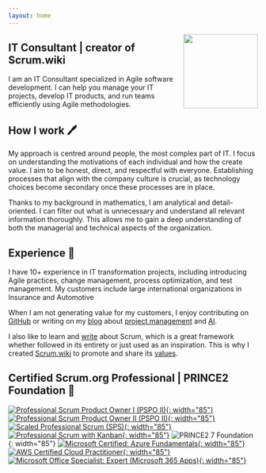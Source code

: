 ```yaml
---
layout: home
---
```


<img src="/assets/2022/cv/cv_pic_luca_franceschini.jpg" style="float:right;padding-left:10px" width="150">

<!-- IT Consultant | Agile Project Management | creator of Scrum.wiki -->
## IT Consultant | creator of Scrum.wiki

I am an IT Consultant specialized in Agile software development.
I can help you manage your IT projects, develop IT products, and run teams efficiently using Agile methodologies.

## How I work 🖊️

My approach is centred around people, the most complex part of IT.
I focus on understanding the motivations of each individual and how the create value.
I aim to be honest, direct, and respectful with everyone.
Establishing processes that align with the company culture is crucial, as technology choices become secondary once these processes are in place.

Thanks to my background in mathematics, I am analytical and detail-oriented. I can filter out what is unnecessary and understand all relevant information thoroughly. This allows me to gain a deep understanding of both the managerial and technical aspects of the organization.

## Experience 💼

I have 10+ experience in IT transformation projects, including introducing Agile practices, change management, process optimization, and test management. My customers include large international organizations in Insurance and Automotive

When I am not generating value for my customers, I enjoy contributing on [GitHub](https://github.com/lucafrance) or writing on my [blog](https://lucaf.eu/blog) about [project management](https://lucaf.eu/tags.html#Project%20Management) and [AI](https://lucaf.eu/tags.html#AI).

I also like to learn and [write](https://lucaf.eu/tags.html#Scrum) about Scrum, which is a great framework whether followed in its entirety or just used as an inspiration. 
This is why I created [Scrum.wiki](https://scrum.wiki) to promote and share its [values](https://scrum.wiki/Scrum%20Values).

## Certified Scrum.org Professional | PRINCE2 Foundation 📜

[![Professional Scrum Product Owner I (PSPO II)](assets/2025/logos-certs/professional-scrum-product-owner-i-pspo-i.png){: width="85"}](https://www.credly.com/badges/3137ece2-15b9-4f41-ab8f-4bf1030f8eed/public_url)
[![Professional Scrum Product Owner II (PSPO II)](assets/2025/logos-certs/professional-scrum-product-owner-ii-pspo-ii.png){: width="85"}](https://www.credly.com/badges/0c643fef-cc27-4091-8b50-11e63629e1df/public_url)
[![Scaled Professional Scrum (SPS)](assets/2025/logos-certs/scaled-professional-scrum-sps.png){: width="85"}](https://www.credly.com/badges/0236fce4-c6c0-4518-aba4-ace0f3721ea6/public_url)
[![Professional Scrum with Kanban](assets/2025/logos-certs/professional-scrum-with-kanban-i-psk-i.png){: width="85"}](https://www.credly.com/badges/f34e69fd-2714-40e1-8611-5ccdfd869a79/public_url)
![PRINCE2 7 Foundation](assets/2025/logos-certs/prince2-foundation.png){: width="85"}
[![Microsoft Certified: Azure Fundamentals](assets/2025/logos-certs/microsoft-certified-azure-fundamentals.png){: width="85"}](https://www.credly.com/badges/b2e7fca0-aeb9-4521-b8e8-4a74d05fe252/public_url)
[![AWS Certified Cloud Practitioner](assets/2025/logos-certs/aws-certified-cloud-practitioner.png){: width="85"}](https://www.credly.com/badges/8bb5949f-1493-4e62-9e2f-44a0a9bc4338/public_url)
[![Microsoft Office Specialist: Expert (Microsoft 365 Apps)](assets/2025/logos-certs/microsoft-office-specialist-expert-microsoft-365-apps.png){: width="85"}](https://www.credly.com/badges/d3010017-2a96-4392-82ec-7779ca3f24d4/public_url)
